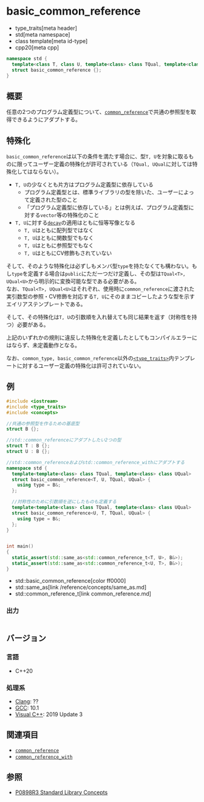 # basic_common_reference
* type_traits[meta header]
* std[meta namespace]
* class template[meta id-type]
* cpp20[meta cpp]

```cpp
namespace std {
  template<class T, class U, template<class> class TQual, template<class> class UQual>
  struct basic_common_reference {};
}
```

## 概要

任意の2つのプログラム定義型について、[`common_reference`](common_reference.md)で共通の参照型を取得できるようにアダプトする。

## 特殊化

`basic_common_reference`は以下の条件を満たす場合に、型`T, U`を対象に取るものに限ってユーザー定義の特殊化が許可されている（`TQual, UQual`に対しては特殊化してはならない）。

- `T, U`の少なくとも片方はプログラム定義型に依存している
    - プログラム定義型とは、標準ライブラリの型を除いた、ユーザーによって定義された型のこと
	- 「プログラム定義型に依存している」とは例えば、プログラム定義型に対する`vector`等の特殊化のこと
- `T, U`に対する[`decay`](/reference/type_traits/decay.md)の適用はともに恒等写像となる
    - `T, U`はともに配列型ではなく
    - `T, U`はともに関数型でもなく
    - `T, U`はともに参照型でもなく
    - `T, U`はともにCV修飾もされていない

そして、そのような特殊化は必ずしもメンバ型`type`を持たなくても構わない。もし`type`を定義する場合は`public`にただ一つだけ定義し、その型は`TQual<T>, UQual<U>`から明示的に変換可能な型である必要がある。  
なお、`TQual<T>, UQual<U>`はそれぞれ、使用時に`common_reference`に渡された実引数型の参照・CV修飾を対応する`T, U`にそのままコピーしたような型を示すエイリアステンプレートである。

そして、その特殊化は`T, U`の引数順を入れ替えても同じ結果を返す（対称性を持つ）必要がある。

上記のいずれかの規則に違反した特殊化を定義したとしてもコンパイルエラーにはならず、未定義動作となる。

なお、`common_type, basic_common_reference`以外の[`<type_traits>`](/reference/type_traits.md)内テンプレートに対するユーザー定義の特殊化は許可されていない。

## 例
```cpp example
#include <iostream>
#include <type_traits>
#include <concepts>

//共通の参照型を作るための基底型
struct B {};

//std::common_referenceにアダプトしたい2つの型
struct T : B {};
struct U : B {};

//std::common_referenceおよびstd::common_reference_withにアダプトする
namespace std {
  template<template<class> class TQual, template<class> class UQual>
  struct basic_common_reference<T, U, TQual, UQual> {
    using type = B&;
  };

  //対称性のために引数順を逆にしたものも定義する
  template<template<class> class TQual, template<class> class UQual>
  struct basic_common_reference<U, T, TQual, UQual> {
    using type = B&;
  };
}


int main()
{
  static_assert(std::same_as<std::common_reference_t<T, U>, B&>);
  static_assert(std::same_as<std::common_reference_t<U, T>, B&>);
}
```
* std::basic_common_reference[color ff0000]
* std::same_as[link /reference/concepts/same_as.md]
* std::common_reference_t[link common_reference.md]

### 出力
```
```

## バージョン
### 言語
- C++20

### 処理系
- [Clang](/implementation.md#clang): ??
- [GCC](/implementation.md#gcc): 10.1
- [Visual C++](/implementation.md#visual_cpp): 2019 Update 3

## 関連項目

- [`common_reference`](common_reference.md)
- [`common_reference_with`](/reference/concepts/common_reference_with.md)

## 参照

- [P0898R3 Standard Library Concepts](http://www.open-std.org/jtc1/sc22/wg21/docs/papers/2018/p0898r3.pdf)
